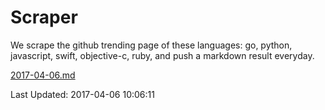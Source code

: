 # Scraper

We scrape the github trending page of these languages: go, python, javascript, swift, objective-c, ruby, and push a markdown result everyday.

[2017-04-06.md](https://github.com/henson/Scraper/blob/master/2017-04-06.md)

Last Updated: 2017-04-06 10:06:11